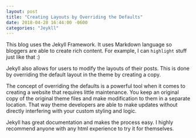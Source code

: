 ```yaml
---
layout: post
title: "Creating Layouts by Overriding the Defaults"
date: 2018-04-28 16:44:00 -0600
categories: "Jeykll"
---
```


This blog uses the Jekyll Framework. It uses Markdown language so bloggers are able to create rich content. For example, I can `highlight` stuff just like that :) 

Jekyll also allows for users to modify the layouts of their posts. This is done by overriding the default layout in the theme by creating a copy. 

The concept of overriding the defaults is a powerful tool when it comes to creating a website that requires little maintenance. You keep an original copy of the original theme files and make modification to them in a separate location. That way theme developers are able to make updates without directly interfering with your custom styling and logic. 

Jekyll has great documentation and makes the process easy. I highly recommend anyone with any html experience to try it for themselves. 
